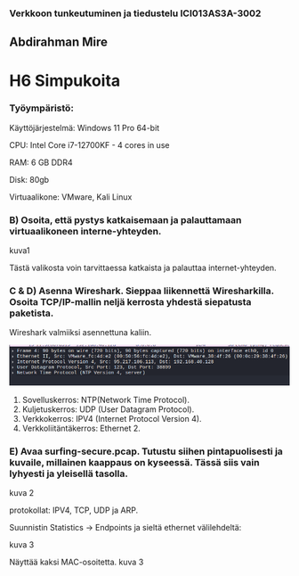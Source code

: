 ### Verkkoon tunkeutuminen ja tiedustelu ICI013AS3A-3002

## Abdirahman Mire

# H6 Simpukoita

### Työympäristö:

Käyttöjärjestelmä: Windows 11 Pro 64-bit

CPU: Intel Core i7-12700KF - 4 cores in use

RAM: 6 GB DDR4

Disk: 80gb

Virtuaalikone: VMware, Kali Linux

### B) Osoita, että pystys katkaisemaan ja palauttamaan virtuaalikoneen interne-yhteyden.

kuva1

Tästä valikosta voin tarvittaessa katkaista ja palauttaa internet-yhteyden.

### C & D) Asenna Wireshark. Sieppaa liikennettä Wiresharkilla. Osoita TCP/IP-mallin neljä kerrosta yhdestä siepatusta paketista.

Wireshark valmiiksi asennettuna kaliin.

![kuva1](/H0/kuvat/kuva1.png)

1. Sovelluskerros: NTP(Network Time Protocol).
2. Kuljetuskerros: UDP (User Datagram Protocol).
3. Verkkokerros: IPV4 (Internet Protocol Version 4).
4. Verkkoliitäntäkerros: Ethernet 2.

### E) Avaa surfing-secure.pcap. Tutustu siihen pintapuolisesti ja kuvaile, millainen kaappaus on kyseessä. Tässä siis vain lyhyesti ja yleisellä tasolla.

kuva 2

protokollat: IPV4, TCP, UDP ja ARP.

Suunnistin Statistics -> Endpoints ja sieltä ethernet välilehdeltä: 

kuva 3

Näyttää kaksi MAC-osoitetta.
kuva 3


